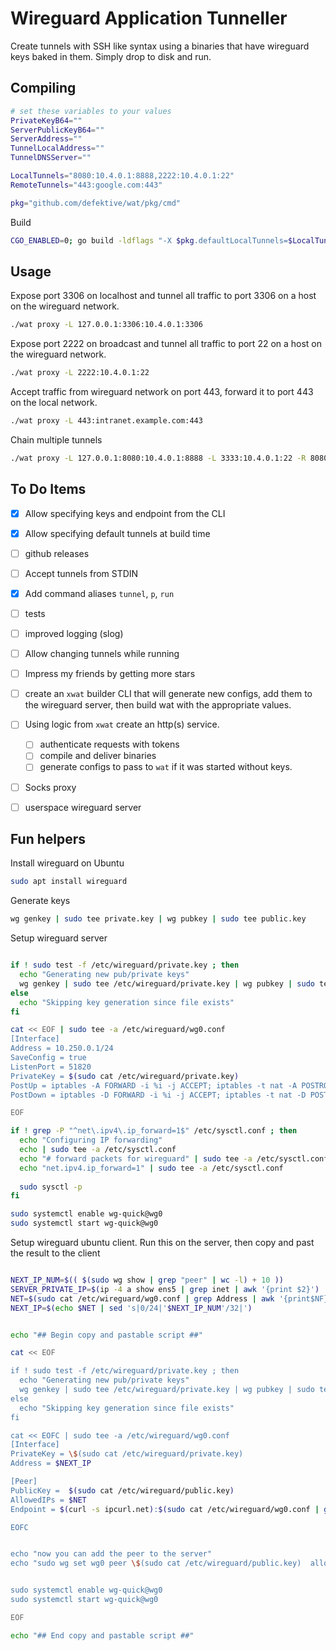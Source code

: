 # Wireguard Application Tunneller

Create tunnels with SSH like syntax using a binaries that have wireguard keys baked in them. Simply drop to disk and run.

## Compiling

```bash
# set these variables to your values
PrivateKeyB64=""
ServerPublicKeyB64=""
ServerAddress=""
TunnelLocalAddress=""
TunnelDNSServer=""

LocalTunnels="8080:10.4.0.1:8888,2222:10.4.0.1:22"
RemoteTunnels="443:google.com:443"

pkg="github.com/defektive/wat/pkg/cmd"

```

Build

```bash
CGO_ENABLED=0; go build -ldflags "-X $pkg.defaultLocalTunnels=$LocalTunnels -X $pkg.defaultRemoteTunnels=$RemoteTunnels -X $pkg.defaultPrivateKeyB64=$PrivateKeyB64 -X $pkg.defaultServerPublicKeyB64=$ServerPublicKeyB64 -X $pkg.defaultServerAddress=$ServerAddress -X $pkg.defaultTunnelLocalAddress=$TunnelLocalAddress -X $pkg.defaultTunnelDNSServer=$TunnelDNSServer"
```



## Usage

Expose port 3306 on localhost and tunnel all traffic to port 3306 on a host on the wireguard network.
```bash
./wat proxy -L 127.0.0.1:3306:10.4.0.1:3306
```

Expose port 2222 on broadcast and tunnel all traffic to port 22 on a host on the wireguard network.
```bash
./wat proxy -L 2222:10.4.0.1:22
```

Accept traffic from wireguard network on port 443, forward it to port 443 on the local network.
```bash
./wat proxy -L 443:intranet.example.com:443
```

Chain multiple tunnels

```bash
./wat proxy -L 127.0.0.1:8080:10.4.0.1:8888 -L 3333:10.4.0.1:22 -R 8080:10.28.0.5:8080
```

## To Do Items

- [x] Allow specifying keys and endpoint from the CLI
- [x] Allow specifying default tunnels at build time
- [ ] github releases
- [ ] Accept tunnels from STDIN
- [x] Add command aliases  `tunnel`, `p`, `run`
- [ ] tests
- [ ] improved logging (slog)
- [ ] Allow changing tunnels while running
- [ ] Impress my friends by getting more stars
- [ ] create an `xwat` builder CLI that will generate new configs, add them to the wireguard server, then build wat with the appropriate values.
- [ ] Using logic from `xwat` create an http(s) service.
  - [ ] authenticate requests with tokens
  - [ ] compile and deliver binaries 
  - [ ] generate configs to pass to `wat` if it was started without keys.
- [ ] Socks proxy
- [ ] userspace wireguard server


## Fun helpers

Install wireguard on Ubuntu
```bash
sudo apt install wireguard
```

Generate keys
```bash
wg genkey | sudo tee private.key | wg pubkey | sudo tee public.key
```

Setup wireguard server
```bash

if ! sudo test -f /etc/wireguard/private.key ; then
  echo "Generating new pub/private keys"
  wg genkey | sudo tee /etc/wireguard/private.key | wg pubkey | sudo tee /etc/wireguard/public.key
else
  echo "Skipping key generation since file exists"
fi

cat << EOF | sudo tee -a /etc/wireguard/wg0.conf
[Interface]
Address = 10.250.0.1/24
SaveConfig = true
ListenPort = 51820
PrivateKey = $(sudo cat /etc/wireguard/private.key)
PostUp = iptables -A FORWARD -i %i -j ACCEPT; iptables -t nat -A POSTROUTING -o ens5 -j MASQUERADE
PostDown = iptables -D FORWARD -i %i -j ACCEPT; iptables -t nat -D POSTROUTING -o ens5 -j MASQUERADE

EOF

if ! grep -P "^net\.ipv4\.ip_forward=1$" /etc/sysctl.conf ; then 
  echo "Configuring IP forwarding"
  echo | sudo tee -a /etc/sysctl.conf
  echo "# forward packets for wireguard" | sudo tee -a /etc/sysctl.conf
  echo "net.ipv4.ip_forward=1" | sudo tee -a /etc/sysctl.conf
  
  sudo sysctl -p
fi

sudo systemctl enable wg-quick@wg0
sudo systemctl start wg-quick@wg0
```

Setup wireguard ubuntu client.
Run this on the server, then copy and past the result to the client


```bash

NEXT_IP_NUM=$(( $(sudo wg show | grep "peer" | wc -l) + 10 ))
SERVER_PRIVATE_IP=$(ip -4 a show ens5 | grep inet | awk '{print $2}')
NET=$(sudo cat /etc/wireguard/wg0.conf | grep Address | awk '{print$NF}' | sed 's|1/24|0/24|')
NEXT_IP=$(echo $NET | sed 's|0/24|'$NEXT_IP_NUM'/32|')


echo "## Begin copy and pastable script ##"

cat << EOF

if ! sudo test -f /etc/wireguard/private.key ; then
  echo "Generating new pub/private keys"
  wg genkey | sudo tee /etc/wireguard/private.key | wg pubkey | sudo tee /etc/wireguard/public.key
else
  echo "Skipping key generation since file exists"
fi

cat << EOFC | sudo tee -a /etc/wireguard/wg0.conf
[Interface]
PrivateKey = \$(sudo cat /etc/wireguard/private.key)
Address = $NEXT_IP

[Peer]
PublicKey =  $(sudo cat /etc/wireguard/public.key)
AllowedIPs = $NET
Endpoint = $(curl -s ipcurl.net):$(sudo cat /etc/wireguard/wg0.conf | grep ListenPort | awk '{print$NF}')

EOFC


echo "now you can add the peer to the server"
echo "sudo wg set wg0 peer \$(sudo cat /etc/wireguard/public.key)  allowed-ips $NEXT_IP"


sudo systemctl enable wg-quick@wg0
sudo systemctl start wg-quick@wg0

EOF

echo "## End copy and pastable script ##"


```

